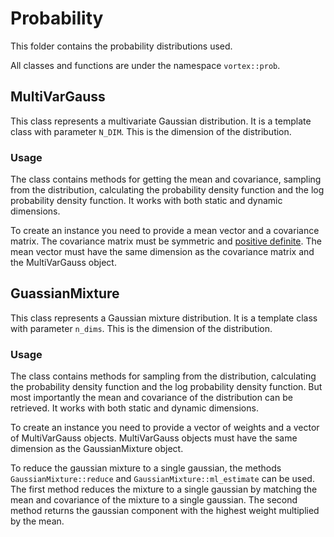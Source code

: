 # Probability
This folder contains the probability distributions used.

All classes and functions are under the namespace `vortex::prob`.

## MultiVarGauss
This class represents a multivariate Gaussian distribution. It is a template class with parameter `N_DIM`. This is the dimension of the distribution.

### Usage
The class contains methods for getting the mean and covariance, sampling from the distribution, calculating the probability density function and the log probability density function. It works with both static and dynamic dimensions.

To create an instance you need to provide a mean vector and a covariance matrix. The covariance matrix must be symmetric and [positive definite](https://en.wikipedia.org/wiki/Definite_matrix). The mean vector must have the same dimension as the covariance matrix and the MultiVarGauss object.

## GuassianMixture
This class represents a Gaussian mixture distribution. It is a template class with parameter `n_dims`. This is the dimension of the distribution.

### Usage
The class contains methods for sampling from the distribution, calculating the probability density function and the log probability density function. But most importantly the mean and covariance of the distribution can be retrieved. It works with both static and dynamic dimensions.

To create an instance you need to provide a vector of weights and a vector of MultiVarGauss objects. MultiVarGauss objects must have the same dimension as the GaussianMixture object.

To reduce the gaussian mixture to a single gaussian, the methods `GaussianMixture::reduce` and `GaussianMixture::ml_estimate` can be used. The first method reduces the mixture to a single gaussian by matching the mean and covariance of the mixture to a single gaussian. The second method returns the gaussian component with the highest weight multiplied by the mean.
